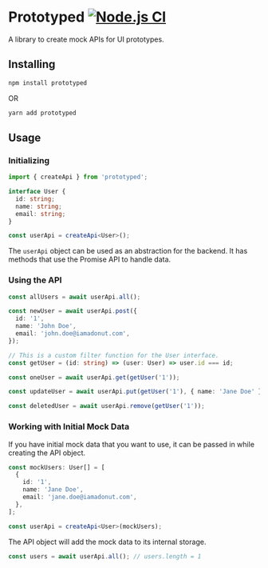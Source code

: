 # Prototyped [![Node.js CI](https://github.com/SkyIsTheLimit/prototyped/actions/workflows/ci.yml/badge.svg)](https://github.com/SkyIsTheLimit/prototyped/actions/workflows/ci.yml)

A library to create mock APIs for UI prototypes.

## Installing

```bash
npm install prototyped
```

OR

```bash
yarn add prototyped
```

## Usage

### Initializing

```ts
import { createApi } from 'prototyped';

interface User {
  id: string;
  name: string;
  email: string;
}

const userApi = createApi<User>();
```

The <code>userApi</code> object can be used as an abstraction for the backend. It has methods that use the Promise API to handle data.

### Using the API

```ts
const allUsers = await userApi.all();

const newUser = await userApi.post({
  id: '1',
  name: 'John Doe',
  email: 'john.doe@iamadonut.com',
});

// This is a custom filter function for the User interface.
const getUser = (id: string) => (user: User) => user.id === id;

const oneUser = await userApi.get(getUser('1'));

const updateUser = await userApi.put(getUser('1'), { name: 'Jane Doe' });

const deletedUser = await userApi.remove(getUser('1'));
```

### Working with Initial Mock Data

If you have initial mock data that you want to use, it can be passed in while creating the API object.

```ts
const mockUsers: User[] = [
  {
    id: '1',
    name: 'Jane Doe',
    email: 'jane.doe@iamadonut.com',
  },
];

const userApi = createApi<User>(mockUsers);
```

The API object will add the mock data to its internal storage.

```ts
const users = await userApi.all(); // users.length = 1
```
